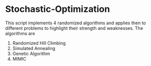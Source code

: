 # Stochastic-Optimization

This script implements 4 randomized algorithms and applies then to different problems to highlight their strength and weaknesses. The algorithms are
1. Randomized Hill Climbing
2. Simulated Annealing
3. Genetic Algorithm
4. MIMIC
